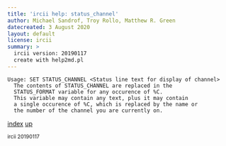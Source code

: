 ```yaml
---
title: 'ircii help: status_channel'
author: Michael Sandrof, Troy Rollo, Matthew R. Green
datecreated: 3 August 2020
layout: default
license: ircii
summary: >
  ircii version: 20190117
  create with help2md.pl
---
```

```
Usage: SET STATUS_CHANNEL <Status line text for display of channel>
  The contents of STATUS_CHANNEL are replaced in the
  STATUS_FORMAT variable for any occurence of %C.
  This variable may contain any text, plus it may contain
  a single occurence of %C, which is replaced by the name or
  the number of the channel you are currently on.
```

[index](index.html)
[up](..)

<small> ircii 20190117 </small>
